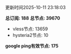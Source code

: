 更新时间2025-10-11 23:18:03

**总订阅: 188**
**总节点: 39670**
- vless节点: 13659
- hysteria2节点: 10

**google ping有效节点: 175**
